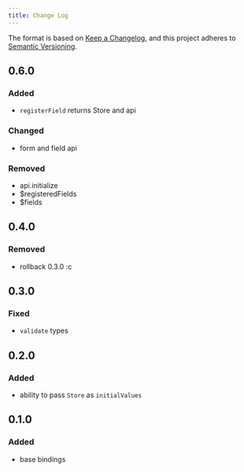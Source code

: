 ```yaml
---
title: Change Log
---
```


The format is based on [Keep a Changelog](https://keepachangelog.com/en/1.0.0/),
and this project adheres to [Semantic Versioning](http://semver.org).

## 0.6.0

### Added

- `registerField` returns Store and api

### Changed

- form and field api

### Removed

- api.initialize
- $registeredFields
- $fields

## 0.4.0

### Removed

- rollback 0.3.0 :c

## 0.3.0

### Fixed

- `validate` types 

## 0.2.0

### Added

- ability to pass `Store` as `initialValues`

## 0.1.0

### Added

- base bindings
